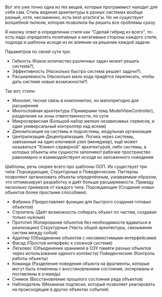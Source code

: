 Вот это уже точно одна из тех вещей, которые программист находит для себя сам. Стиль ведения архитектуры в разных системах вообще разный, хотя, несомненно, есть best-practice'ы. Но не существует волшебной пилюли, которая позволила бы решить все проблемы сразу.

Я нахожу ответ в определении стиля как "Сделай гибрид из всего", то-есть надо определять позитивные и негативные стороны каждого стиля, подхода и шаблона исходя из их влияние на решение каждой задачи.

Параметров по своей сути три:
- Гибкость (Какое количество различных задач может решать система?), 
- Эффективность (Насколько быстро система решает задачи?), 
- Расширяемость (Насколько мало кода придётся переписать, чтобы дать системе новые возможности?)

Так вот, стили:
- Монолит, тесная связь в компонентах, но малопригодно для расширения
- Многослойная архитектура (Примерами тому ModelViewController), разделение на зоны ответственности, по сути
- Микросервисная (Большой набор мелких независимых сервисов, и один универсальный контроллер над всеми)
- Декомпозиция на системы и подсистемы, модульная организация
- Централизация-Децентрализация. Логика через системы, завязанные на один ключевой узел (менеджер), ещё может называться "Клиент-серверной" архитектурой, либо системы, в которых объекты или сущности заполняют рабочее пространство равномерно и взаимодействуют исходя из заложенного поведения


Шаблоны, речь скорее всего про шаблоны ООП.
Их существует три типа: Порождающие, Структурные и Поведенческие. Паттерны позволяют организовать объекты определённым, узнаваемым образом, что оптимизирует разработку и даёт больше расширяемости.
Приведу несколько примеров от каждого типа.
Порождающие (Создание новых объектов более простыми способами):
- Фабрика (Предоставляет функции для быстрого создания готовых объектов)
- Строитель (Даёт возможность собирать объект по частям, создавая только нужные)
- Прототип (Копирование объектов без необходимости вдаваться в реализацию)
Структурные (Часть общей архитектуры, связывание систем между собой)
- Адаптер (Объединение объектов с несовместимыми интерфейсами)
- Фасад (Простой интерфейс к сложной системе)
- Легковес (Объединение хранимой в ОЗУ памяти разных объектов через использование единого контекста)
Поведенческие (Контроль работы объекты)
- Команда (Разделение поведения объекта на фрагменты, которые могут быть отменены с восстановлением состояния, логированы и поставлены в очередь)
- Снимок (Восстановление прошлого состояния ряда объектов)
- Наблюдатель (Механизм подписки, который позволяет реагировать на происходящие в других объектах события)
